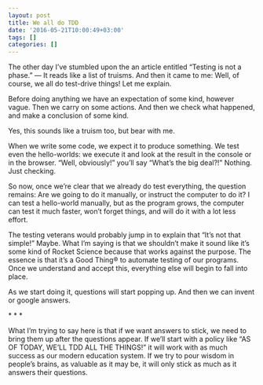 ```yaml
---
layout: post
title: We all do TDD
date: '2016-05-21T10:00:49+03:00'
tags: []
categories: []
---
```

The other day I’ve stumbled upon the an article entitled “Testing is not
a phase.” — It reads like a list of truisms. And then it came to me:
Well, of course, we all do test-drive things! Let me explain.

Before doing anything we have an expectation of some kind, however
vague. Then we carry on some actions. And then we check what happened,
and make a conclusion of some kind.

Yes, this sounds like a truism too, but bear with me.

When we write some code, we expect it to produce something. We test even
the hello-worlds: we execute it and look at the result in the console or
in the browser. “Well, obviously!” you’ll say “What’s the big deal?!”
Nothing. Just checking.

So now, once we’re clear that we already do test everything, the
question remains: Are we going to do it manually, or instruct the
computer to do it? I can test a hello-world manually, but as the program
grows, the computer can test it much faster, won’t forget things, and
will do it with a lot less effort.

The testing veterans would probably jump in to explain that “It’s not
that simple!” Maybe. What I’m saying is that we shouldn’t make it sound
like it’s some kind of Rocket Science because that works against the
purpose. The essence is that it’s a Good Thing® to automate testing of
our programs. Once we understand and accept this, everything else will
begin to fall into place.

As we start doing it, questions will start popping up. And then we can
invent or google answers.

\* * *

What I’m trying to say here is that if we want answers to stick, we need
to bring them up after the questions appear. If we’ll start with a
policy like “AS OF TODAY, WE’LL TDD ALL THE THINGS!” it will work with
as much success as our modern education system. If we try to pour wisdom
in people’s brains, as valuable as it may be, it will only stick as much
as it answers their questions.
